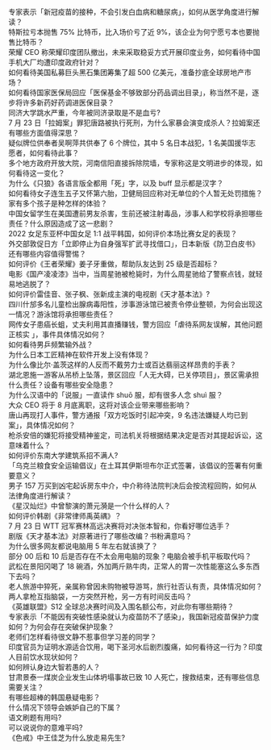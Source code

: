 专家表示「新冠疫苗的接种，不会引发白血病和糖尿病」，如何从医学角度进行解读？  
特斯拉亏本抛售 75% 比特币，比入场价亏了近 9%，该企业为何宁愿亏本也要抛售比特币？  
荣耀 CEO 称荣耀印度团队撤出，未来采取稳妥方式开展印度业务，如何看待中国手机大厂均遭印度政府针对？  
如何看待美国私募巨头黑石集团筹集了超 500 亿美元，准备抄底全球房地产市场？  
如何看待国家医保局回应「医保基金不够致部分药品调出目录」，称当然不是，逐步将许多新药好药调进医保目录？  
同济大学跳水严重，今年被同济录取是不是血亏?  
7 月 23 日「拉姆案」罪犯唐路被执行死刑，为什么家暴会演变成杀人？拉姆案还有哪些方面值得深思？  
疑似牌位供奉者吴啊萍共供奉了 6 个牌位，其中 5 名日本战犯，1 名美国援华志愿者，如何看待此事？  
多个地方政府开放大院，河南信阳直接拆除院墙，专家称这是文明进步的体现，如何看待这一变化？  
为什么《只狼》各语言版全都用「死」字，以及 buff 显示都是汉字？  
如何看待女子连生五子又怀第六胎，卫健局回应称对无单位的个人暂无处罚措施？家有多个孩子是种怎样的体验？  
中国女留学生在美国遭前男友杀害，生前还被注射毒品，涉事人和学校将承担哪些责任？什么原因造成了这一悲剧？  
2022 女足东亚杯中国女足 1:1 战平韩国，如何评价本场比赛女足的表现？  
外交部敦促日方「立即停止为自身强军扩武寻找借口」，日本新版《防卫白皮书》还有哪些内容值得警惕？  
如何评价《王者荣耀》姜子牙重做，帮助队友达到 25 级是否超标？  
电影《国产凌凌漆》当中，当周星驰被枪毙时，为什么周星驰给了警察点钱，就轻易地逃脱了？  
如何评价雷佳音、张子枫、张新成主演的电视剧《天才基本法》?  
四川什邡多名儿童检出腺病毒阳性，涉事游泳馆已被责令停业整顿，为何会出现这一情况？游泳馆将承担哪些责任？  
网传女子患癌长蛆，丈夫利用其直播赚钱，警方回应「虐待系网友误解，其他问题正核实 」，事件具体情况如何？  
如何看待男乒频繁输外战？  
为什么日本工匠精神在软件开发上没有体现？  
为什么像比尔·盖茨这样的人反而不戴劳力士或百达翡丽这样昂贵的手表？  
湖北恩施一游客从吊桥上坠落，景区回应「人无大碍，已关停项目」，景区需承担什么责任？设备有哪些安全隐患？  
为什么汉语中的「说服」一直读作 shuō 服，却有很多人念 shuì 服？  
大众 CEO 将于 8 月底离职，这将对该企业带来哪些影响？  
唐山再现打人事件，警方通报「双方吃饭时引起冲突，9 名违法嫌疑人均已到案」，具体情况如何？  
枪杀安倍的嫌犯将接受精神鉴定，司法机关将根据结果决定是否对其提起诉讼，这意味着什么？  
如何评价东南大学建筑系招不满人?  
「乌克兰粮食安全运输倡议」在土耳其伊斯坦布尔正式签署，该倡议的签署有何重要意义？  
男子 157 万买到凶宅起诉房东中介，中介称待法院判决后会按流程回购，如何从法律角度进行解读？  
《星汉灿烂》中曾黎演的萧元漪是一个什么样的人？  
如何评价韩剧《非常律师禹英禑》？  
7 月 23 日 WTT 冠军赛林高远决赛将对决张本智和，你看好哪位选手？  
剧版《天才基本法》对原著进行了哪些改编？书粉满意吗？  
为什么很多网友都说电脑用 5 年左右就该换了？  
部分 00 后和 10 后是否存在不太会用电脑的现象？电脑会被手机平板取代吗？  
武松在景阳冈喝了 18 碗酒，外加两斤熟牛肉，正常人的胃一次性能塞这么多东西下去吗？  
老人旅游中猝死，亲属称曾因未购物被导游骂，旅行社否认有责，具体情况如何？  
两人拿枪互指脑袋，一方突然开枪，另一方有时间反击吗？  
《英雄联盟》S12 全球总决赛时间及入围名额公布，对此你有哪些期待？  
专家表示「不能因有突破性感染就认为疫苗防不了感染」，我国新冠疫苗保护力度如何？为何会存在突破保护现象？  
老师们怎样看待很文静不惹事但学习差的同学？  
印度官员为证明水源适合饮用，喝下圣河水后剧烈腹痛，如何看待这一行为？印度人目前饮水现状如何？  
如何辨认身边大智若愚的人？  
甘肃景泰一煤炭企业发生山体坍塌事故已致 10 人死亡，搜救结束，还有哪些信息需要关注？  
有哪些超棒的韩国悬疑电影？  
什么情况下领导会嫉妒自己的下属？  
语文刷题有用吗?  
可以说说你的意难平吗?  
《色戒》中王佳芝为什么放走易先生?  
